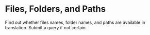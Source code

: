 # Files, Folders, and Paths

Find out whether files names, folder names, and paths are available in translation. Submit a query if not certain.
